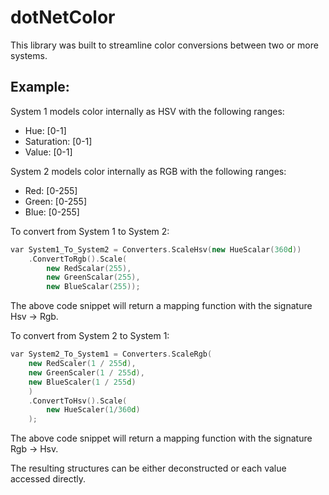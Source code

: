 # dotNetColor
This library was built to streamline color conversions between two or more systems.

## Example:

System 1 models color internally as HSV with the following ranges:
* Hue: [0-1]
* Saturation: [0-1]
* Value: [0-1]

System 2 models color internally as RGB with the following ranges:
* Red: [0-255]
* Green: [0-255]
* Blue: [0-255]

To convert from System 1 to System 2:
```cpp
var System1_To_System2 = Converters.ScaleHsv(new HueScalar(360d))
    .ConvertToRgb().Scale(
        new RedScalar(255), 
        new GreenScalar(255),
        new BlueScalar(255));
```
The above code snippet will return a mapping function with the signature Hsv -> Rgb.

To convert from System 2 to System 1:
```cpp
var System2_To_System1 = Converters.ScaleRgb(
    new RedScaler(1 / 255d),
    new GreenScaler(1 / 255d),
    new BlueScaler(1 / 255d)
    )
    .ConvertToHsv().Scale(
        new HueScaler(1/360d)
    );
```
The above code snippet will return a mapping function with the signature Rgb -> Hsv.



The resulting structures can be either deconstructed or each value accessed directly.